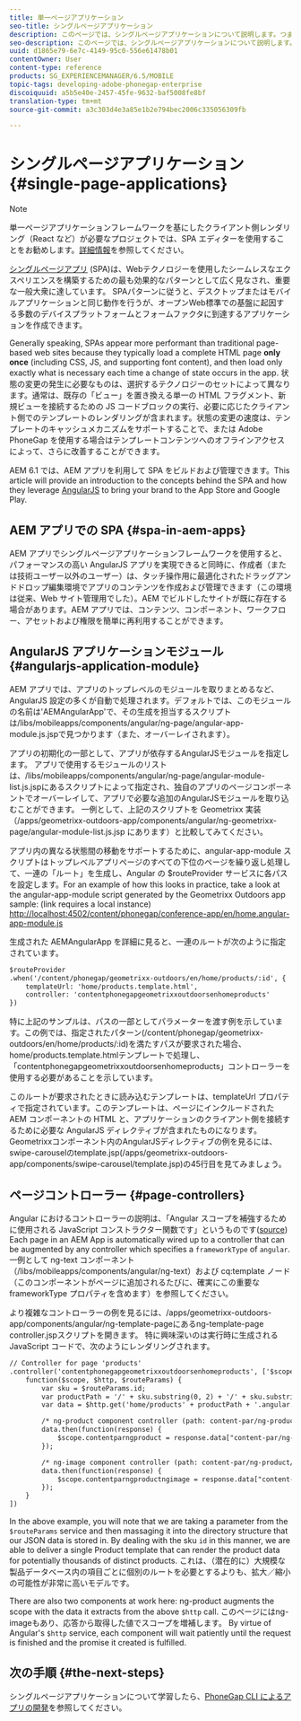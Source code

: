 ```yaml
---
title: 単一ページアプリケーション
seo-title: シングルページアプリケーション
description: このページでは、シングルページアプリケーションについて説明します。つまり、デスクトップでもモバイルアプリケーションでも同じように機能するアプリケーションを作成できます。
seo-description: このページでは、シングルページアプリケーションについて説明します。つまり、デスクトップでもモバイルアプリケーションでも同じように機能するアプリケーションを作成できます。
uuid: d1865e79-6e7c-4149-95c0-556e61478b01
contentOwner: User
content-type: reference
products: SG_EXPERIENCEMANAGER/6.5/MOBILE
topic-tags: developing-adobe-phonegap-enterprise
discoiquuid: a5b5e40e-2457-45fe-9632-baf5008fe8bf
translation-type: tm+mt
source-git-commit: a3c303d4e3a85e1b2e794bec2006c335056309fb

---
```



# シングルページアプリケーション{#single-page-applications}

>[!NOTE]
>
>単一ページアプリケーションフレームワークを基にしたクライアント側レンダリング（React など）が必要なプロジェクトでは、SPA エディターを使用することをお勧めします。[詳細情報](/help/sites-developing/spa-overview.md)を参照してください。

[シングルページアプリ](https://en.wikipedia.org/wiki/Single-page_application) (SPA)は、Webテクノロジーを使用したシームレスなエクスペリエンスを構築するための最も効果的なパターンとして広く見なされ、重要な一般大衆に達しています。 SPAパターンに従うと、デスクトップまたはモバイルアプリケーションと同じ動作を行うが、オープンWeb標準での基盤に起因する多数のデバイスプラットフォームとフォームファクタに到達するアプリケーションを作成できます。

Generally speaking, SPAs appear more performant than traditional page-based web sites because they typically load a complete HTML page **only once** (including CSS, JS, and supporting font content), and then load only exactly what is necessary each time a change of state occurs in the app. 状態の変更の発生に必要なものは、選択するテクノロジーのセットによって異なります。通常は、既存の「ビュー」を置き換える単一の HTML フラグメント、新規ビューを接続するための JS コードブロックの実行、必要に応じたクライアント側でのテンプレートのレンダリングが含まれます。状態の変更の速度は、テンプレートのキャッシュメカニズムをサポートすることで、または Adobe PhoneGap を使用する場合はテンプレートコンテンツへのオフラインアクセスによって、さらに改善することができます。

AEM 6.1 では、AEM アプリを利用して SPA をビルドおよび管理できます。This article will provide an introduction to the concepts behind the SPA and how they leverage [AngularJS](https://angularjs.org/) to bring your brand to the App Store and Google Play.

## AEM アプリでの SPA {#spa-in-aem-apps}

AEM アプリでシングルページアプリケーションフレームワークを使用すると、パフォーマンスの高い AngularJS アプリを実現できると同時に、作成者（または技術ユーザー以外のユーザー）は、タッチ操作用に最適化されたドラッグアンドドロップ編集環境でアプリのコンテンツを作成および管理できます（この環境は従来、Web サイト管理用でした）。AEM でビルドしたサイトが既に存在する場合があります。AEM アプリでは、コンテンツ、コンポーネント、ワークフロー、アセットおよび権限を簡単に再利用することができます。

## AngularJS アプリケーションモジュール {#angularjs-application-module}

AEM アプリでは、アプリのトップレベルのモジュールを取りまとめるなど、AngularJS 設定の多くが自動で処理されます。デフォルトでは、このモジュールの名前は&#39;AEMAngularApp&#39;で、その生成を担当するスクリプトは/libs/mobileapps/components/angular/ng-page/angular-app-module.js.jspで見つかります（また、オーバーレイされます）。

アプリの初期化の一部として、アプリが依存するAngularJSモジュールを指定します。 アプリで使用するモジュールのリストは、/libs/mobileapps/components/angular/ng-page/angular-module-list.js.jspにあるスクリプトによって指定され、独自のアプリのページコンポーネントでオーバーレイして、アプリで必要な追加のAngularJSモジュールを取り込むことができます。 一例として、上記のスクリプトを Geometrixx 実装（/apps/geometrixx-outdoors-app/components/angular/ng-geometrixx-page/angular-module-list.js.jsp にあります）と比較してみてください。

アプリ内の異なる状態間の移動をサポートするために、angular-app-module スクリプトはトップレベルアプリページのすべての下位のページを繰り返し処理して、一連の「ルート」を生成し、Angular の $routeProvider サービスに各パスを設定します。For an example of how this looks in practice, take a look at the angular-app-module script generated by the Geometrixx Outdoors app sample: (link requires a local instance) [http://localhost:4502/content/phonegap/conference-app/en/home.angular-app-module.js](http://localhost:4502/content/phonegap/conference-app/en/home.angular-app-module.js)

生成された AEMAngularApp を詳細に見ると、一連のルートが次のように指定されています。

```xml
$routeProvider
.when('/content/phonegap/geometrixx-outdoors/en/home/products/:id', {
    templateUrl: 'home/products.template.html',
    controller: 'contentphonegapgeometrixxoutdoorsenhomeproducts'
})
```

特に上記のサンプルは、パスの一部としてパラメーターを渡す例を示しています。この例では、指定されたパターン(/content/phonegap/geometrixx-outdoors/en/home/products/:id)を満たすパスが要求された場合、home/products.template.htmlテンプレートで処理し、「contentphonegapgeometrixxoutdoorsenhomeproducts」コントローラーを使用する必要があることを示しています。

このルートが要求されたときに読み込むテンプレートは、templateUrl プロパティで指定されています。このテンプレートは、ページにインクルードされた AEM コンポーネントの HTML と、アプリケーションのクライアント側を接続するために必要な AngularJS ディレクティブが含まれたものになります。Geometrixxコンポーネント内のAngularJSディレクティブの例を見るには、swipe-carouselのtemplate.jsp(/apps/geometrixx-outdoors-app/components/swipe-carousel/template.jsp)の45行目を見てみましょう。

## ページコントローラー {#page-controllers}

Angular におけるコントローラーの説明は、「Angular スコープを補強するために使用される JavaScript コンストラクター関数です」というものです([source](https://docs.angularjs.org/guide/controller)) Each page in an AEM App is automatically wired up to a controller that can be augmented by any controller which specifies a `frameworkType` of `angular`. 一例として ng-text コンポーネント（/libs/mobileapps/components/angular/ng-text）および cq:template ノード（このコンポーネントがページに追加されるたびに、確実にこの重要な frameworkType プロパティを含めます）を参照してください。

より複雑なコントローラーの例を見るには、/apps/geometrixx-outdoors-app/components/angular/ng-template-pageにあるng-template-page controller.jspスクリプトを開きます。 特に興味深いのは実行時に生成される JavaScript コードで、次のようにレンダリングされます。

```xml
// Controller for page 'products'
.controller('contentphonegapgeometrixxoutdoorsenhomeproducts', ['$scope', '$http', '$routeParams',
    function($scope, $http, $routeParams) {
        var sku = $routeParams.id;
        var productPath = '/' + sku.substring(0, 2) + '/' + sku.substring(0, 4) + '/' + sku;
        var data = $http.get('home/products' + productPath + '.angular.json' + cacheKiller);

        /* ng-product component controller (path: content-par/ng-product) */
        data.then(function(response) {
            $scope.contentparngproduct = response.data["content-par/ng-product"].items;
        });

        /* ng-image component controller (path: content-par/ng-product/ng-image) */
        data.then(function(response) {
            $scope.contentparngproductngimage = response.data["content-par/ng-product/ng-image"].items;
        });
    }
])
```

In the above example, you will note that we are taking a parameter from the `$routeParams` service and then massaging it into the directory structure that our JSON data is stored in. By dealing with the sku `id` in this manner, we are able to deliver a single Product template that can render the product data for potentially thousands of distinct products. これは、（潜在的に）大規模な製品データベース内の項目ごとに個別のルートを必要とするよりも、拡大／縮小の可能性が非常に高いモデルです。

There are also two components at work here: ng-product augments the scope with the data it extracts from the above `$http` call. このページにはng-imageもあり、応答から取得した値でスコープを増補します。 By virtue of Angular&#39;s `$http` service, each component will wait patiently until the request is finished and the promise it created is fulfilled.

## 次の手順 {#the-next-steps}

シングルページアプリケーションについて学習したら、[PhoneGap CLI によるアプリの開発](/help/mobile/phonegap-apps-pg-cli.md)を参照してください。
